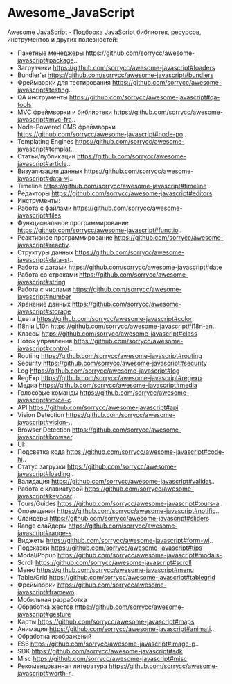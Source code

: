 # Awesome_JavaScript

Awesome JavaScript - Подборка JavaScript библиотек, ресурсов, инструментов и других полезностей:
- Пакетные менеджеры https://github.com/sorrycc/awesome-javascript#package..
- Загрузчики https://github.com/sorrycc/awesome-javascript#loaders
- Bundler'ы https://github.com/sorrycc/awesome-javascript#bundlers
- Фреймворки для тестирования https://github.com/sorrycc/awesome-javascript#testing..
- QA инструменты https://github.com/sorrycc/awesome-javascript#qa-tools
- MVC фреймворки и библиотеки https://github.com/sorrycc/awesome-javascript#mvc-fra..
- Node-Powered CMS фреймворки https://github.com/sorrycc/awesome-javascript#node-po..
- Templating Engines https://github.com/sorrycc/awesome-javascript#templat..
- Статьи/публикации https://github.com/sorrycc/awesome-javascript#article..
- Визуализация данных https://github.com/sorrycc/awesome-javascript#data-vi..
- Timeline https://github.com/sorrycc/awesome-javascript#timeline
- Редакторы https://github.com/sorrycc/awesome-javascript#editors
- Инструменты:
- Работа с файлами https://github.com/sorrycc/awesome-javascript#files
- Функциональное программирование https://github.com/sorrycc/awesome-javascript#functio..
- Реактивное программирование https://github.com/sorrycc/awesome-javascript#reactiv..
- Структуры данных https://github.com/sorrycc/awesome-javascript#data-st..
- Работа с датами https://github.com/sorrycc/awesome-javascript#date
- Работа со строками https://github.com/sorrycc/awesome-javascript#string
- Работа с числами https://github.com/sorrycc/awesome-javascript#number
- Хранение данных https://github.com/sorrycc/awesome-javascript#storage
- Цвета https://github.com/sorrycc/awesome-javascript#color
- I18n и L10n https://github.com/sorrycc/awesome-javascript#i18n-an..
- Классы https://github.com/sorrycc/awesome-javascript#class
- Поток управления https://github.com/sorrycc/awesome-javascript#control..
- Routing https://github.com/sorrycc/awesome-javascript#routing
- Security https://github.com/sorrycc/awesome-javascript#security
- Log https://github.com/sorrycc/awesome-javascript#log
- RegExp https://github.com/sorrycc/awesome-javascript#regexp
- Медиа https://github.com/sorrycc/awesome-javascript#media
- Голосовые команды https://github.com/sorrycc/awesome-javascript#voice-c..
- API https://github.com/sorrycc/awesome-javascript#api
- Vision Detection https://github.com/sorrycc/awesome-javascript#vision-..
- Browser Detection https://github.com/sorrycc/awesome-javascript#browser..
- UI:
- Подсветка кода https://github.com/sorrycc/awesome-javascript#code-hi..
- Статус загрузки https://github.com/sorrycc/awesome-javascript#loading..
- Валидация https://github.com/sorrycc/awesome-javascript#validat..
- Работа с клавиатурой https://github.com/sorrycc/awesome-javascript#keyboar..
- Tours/Guides https://github.com/sorrycc/awesome-javascript#tours-a..
- Оповещения https://github.com/sorrycc/awesome-javascript#notific..
- Слайдеры https://github.com/sorrycc/awesome-javascript#sliders
- Range слайдеры https://github.com/sorrycc/awesome-javascript#range-s..
- Виджеты https://github.com/sorrycc/awesome-javascript#form-wi..
- Подсказки https://github.com/sorrycc/awesome-javascript#tips
- Modal/Popup https://github.com/sorrycc/awesome-javascript#modals-..
- Scroll https://github.com/sorrycc/awesome-javascript#scroll
- Меню https://github.com/sorrycc/awesome-javascript#menu
- Table/Grid https://github.com/sorrycc/awesome-javascript#tablegrid
- Фреймворки https://github.com/sorrycc/awesome-javascript#framewo..
- Мобильная разработка
- Обработка жестов https://github.com/sorrycc/awesome-javascript#gesture
- Карты https://github.com/sorrycc/awesome-javascript#maps
- Анимация https://github.com/sorrycc/awesome-javascript#animati..
- Обработка изображений
- ES6 https://github.com/sorrycc/awesome-javascript#image-p..
- SDK https://github.com/sorrycc/awesome-javascript#sdk
- Misc https://github.com/sorrycc/awesome-javascript#misc
- Рекомендованная литература https://github.com/sorrycc/awesome-javascript#worth-r..